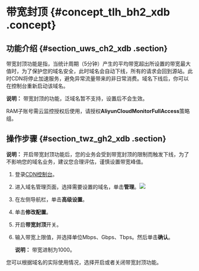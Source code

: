 # 带宽封顶 {#concept_tlh_bh2_xdb .concept}

## 功能介绍 {#section_uws_ch2_xdb .section}

带宽封顶功能是指，当统计周期（5分钟）产生的平均带宽超出所设置的带宽最大值时，为了保护您的域名安全，此时域名会自动下线，所有的请求会回到源站。此时CDN将停止加速服务，避免异常流量带来的非日常消费。域名下线后，你可以在控制台重新启动该域名。

**说明：** 带宽封顶的功能，泛域名暂不支持，设置后不会生效。

RAM子账号需云监控授权后使用，请授权**AliyunCloudMonitorFullAccess**策略组。

## 操作步骤 {#section_twz_gh2_xdb .section}

**说明：** 开启带宽封顶功能后，您的业务会受到带宽封顶的限制而触发下线，为了不影响您的域名业务，建议您合理评估，谨慎设置带宽峰值。

1.  登录[CDN控制台](https://cdn.console.aliyun.com)。
2.  进入域名管理页面，选择需要设置的域名，单击**管理**。![](http://static-aliyun-doc.oss-cn-hangzhou.aliyuncs.com/assets/img/5175/154261193232303_zh-CN.png)
3.  在左侧导航栏，单击**高级设置**。
4.  单击**修改配置**。
5.  开启**带宽封顶**开关。
6.  输入带宽上限值，并选择单位Mbps、Gbps、Tbps。然后单击**确认**。

    **说明：** 带宽进制为1000。


您可以根据域名的实际使用情况，选择开启或者关闭带宽封顶功能。

